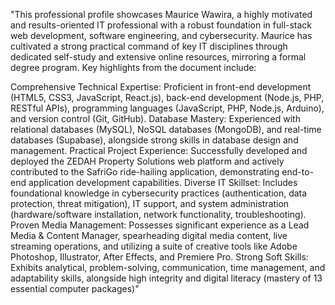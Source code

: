 "This professional profile showcases Maurice Wawira, a highly motivated and results-oriented IT professional with a robust foundation in full-stack web development, software engineering, and cybersecurity. Maurice has cultivated a strong practical command of key IT disciplines through dedicated self-study and extensive online resources, mirroring a formal degree program. Key highlights from the document include:

Comprehensive Technical Expertise: Proficient in front-end development (HTML5, CSS3, JavaScript, React.js), back-end development (Node.js, PHP, RESTful APIs), programming languages (JavaScript, PHP, Node.js, Arduino), and version control (Git, GitHub).
Database Mastery: Experienced with relational databases (MySQL), NoSQL databases (MongoDB), and real-time databases (Supabase), alongside strong skills in database design and management.
Practical Project Experience: Successfully developed and deployed the ZEDAH Property Solutions web platform and actively contributed to the SafriGo ride-hailing application, demonstrating end-to-end application development capabilities.
Diverse IT Skillset: Includes foundational knowledge in cybersecurity practices (authentication, data protection, threat mitigation), IT support, and system administration (hardware/software installation, network functionality, troubleshooting).
Proven Media Management: Possesses significant experience as a Lead Media & Content Manager, spearheading digital media content, live streaming operations, and utilizing a suite of creative tools like Adobe Photoshop, Illustrator, After Effects, and Premiere Pro.
Strong Soft Skills: Exhibits analytical, problem-solving, communication, time management, and adaptability skills, alongside high integrity and digital literacy (mastery of 13 essential computer packages)"

